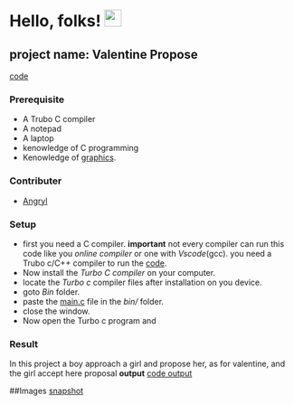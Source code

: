 # Hello, folks! <img src="https://raw.githubusercontent.com/MartinHeinz/MartinHeinz/master/wave.gif" width="30px">

## project name: Valentine Propose
[code](https://github.com/Angryl/valentine-propose/blob/main/code/main.c)

### Prerequisite
* A Trubo C compiler
* A notepad
* A laptop
* kenowledge of C programming
* Kenowledge of [graphics](https://en.wikipedia.org/wiki/Computer_graphics#:~:text=Computer%20graphics%20deals%20with%20generating%20images%20with%20the,phone%20and%20computer%20displays,%20and%20many%20specialized%20applications.).

### Contributer
* [Angryl](https://github.com/Angryl)


### Setup
* first you need a C compiler.
**important** not every compiler can run this code like you *online compiler* or one with *Vscode*(gcc).
you need a Trubo c/C++ compiler to run the [code](https://github.com/Angryl/valentine-propose/blob/main/code/main.c).
* Now install the *Turbo C compiler* on your computer.
* locate the *Turbo c* compiler files after installation on you device.
* goto *Bin* folder.
* paste the [main.c](https://github.com/Angryl/valentine-propose/blob/main/code/main.c) file in the *bin/* folder.
* close the window.
* Now open the Turbo c program and 




### Result
 In this project a boy approach a girl and propose her, as for valentine, and the girl accept here proposal
**output**
[code output](https://github.com/Angryl/valentine-propose/blob/main/images/final.png)
 
##Images
[snapshot](https://github.com/Angryl/valentine-propose/tree/main/images)
